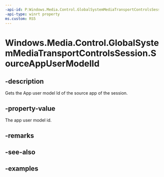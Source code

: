 ```yaml
---
-api-id: P:Windows.Media.Control.GlobalSystemMediaTransportControlsSession.SourceAppUserModelId
-api-type: winrt property
ms.custom: RS5
---
```


<!-- Property syntax.
public string SourceAppUserModelId { get; }
-->

# Windows.Media.Control.GlobalSystemMediaTransportControlsSession.SourceAppUserModelId

## -description
Gets the App user model Id of the source app of the session.

## -property-value
The app user model id.

## -remarks

## -see-also

## -examples

